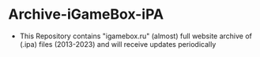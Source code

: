 # Archive-iGameBox-iPA
- This Repository contains "igamebox.ru" (almost) full website archive of (.ipa) files (2013-2023) and will receive updates periodically
